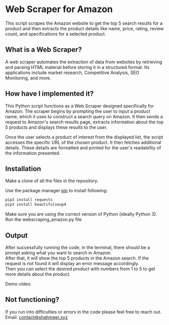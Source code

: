 # Web Scraper for Amazon

This script scrapes the Amazon website to get the top 5 search results for a product
and then extracts the product details like name, price, rating, review count, and specifications for a selected product.

## What is a Web Scraper?<br>
A web scraper automates the extraction of data from websites by retrieving and parsing HTML material before storing it in a structured format. Its applications include market research, Competitive Analysis, SEO Monitoring, and more.

## How have I implemented it?<br>
This Python script functions as a Web Scraper designed specifically for Amazon.  The scraper begins by prompting the user to input a product name, which it uses to construct a search query on Amazon. It then sends a request to Amazon's search results page, extracts information about the top 5 products and displays these results to the user.<br>

Once the user selects a product of interest from the displayed list, the script accesses the specific URL of the chosen product. It then fetches additional details. These details are formatted and printed for the user's readability of the information presented.

                                                                  
## Installation

Make a clone of all the files in the repository.

Use the package manager [pip](https://pip.pypa.io/en/stable/) to install following:

```bash
pip3 install requests
pip3 install beautifulsoup4
```
Make sure you are using the correct version of Python (ideally Python 3).<br>
Run the webscraping_amazon.py file

## Output

After successfully running the code, in the terminal, there should be a prompt asking what you want to search in Amazon.<br>
After that, it will show the top 5 products in the Amazon search. If the request is not found it will display an error message accordingly.<br>
Then you can select the desired product with numbers from 1 to 5 to get more details about the product.<br>

Demo video: 

## Not functioning?
If you run into difficulties or errors in the code please feel free to reach out.<br>
Email: contact@shahmeer.xyz
